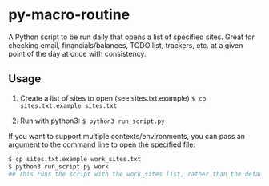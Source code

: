 # py-macro-routine

A Python script to be run daily that opens a list of specified sites. Great for checking email, financials/balances, TODO list, trackers, etc. at a given point of the day at once with consistency.

## Usage
1. Create a list of sites to open (see sites.txt.example)
`$ cp sites.txt.example sites.txt`

2. Run with python3:
`$ python3 run_script.py`

If you want to support multiple contexts/environments, you can pass an argument to the command line to open the specified file:
```bash
$ cp sites.txt.example work_sites.txt
$ python3 run_script.py work
## This runs the script with the work_sites list, rather than the default sites list.
```

